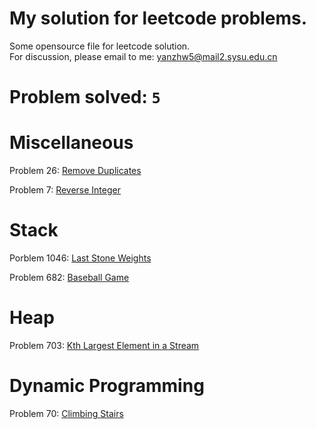 # My solution for leetcode problems.

Some opensource file for leetcode solution.  
For discussion, please email to me: yanzhw5@mail2.sysu.edu.cn

# Problem solved: `5`

# Miscellaneous

Problem 26: [Remove Duplicates](https://github.com/14zwyan/leetcode_solution/tree/master/Problem_26_remove_duplicate) 

Problem 7: [Reverse Integer](https://github.com/14zwyan/leetcode_solution/tree/master/Problem_7_reverse_integer)



# Stack 
Porblem 1046: [Last Stone Weights](https://github.com/14zwyan/leetcode_solution/tree/master/Problem_1046_last_stone_weight)

Problem 682: [Baseball Game](https://github.com/14zwyan/leetcode_solution/tree/master/Problem_682_baseball_game)

# Heap 
Problem 703: [Kth Largest Element in a Stream](https://github.com/14zwyan/leetcode_solution/tree/master/Problem_703_kth_largest_element_in_a_stream)

# Dynamic Programming 
Problem 70: [Climbing Stairs](https://github.com/14zwyan/leetcode_solution/tree/master/Problem_70_Climbing_Stairs)
